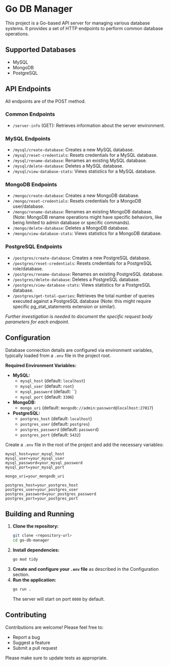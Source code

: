# Go DB Manager

This project is a Go-based API server for managing various database systems. It provides a set of HTTP endpoints to perform common database operations.

## Supported Databases

- MySQL
- MongoDB
- PostgreSQL

## API Endpoints

All endpoints are of the POST method.

### Common Endpoints

- `/server-info` (GET): Retrieves information about the server environment.

### MySQL Endpoints

- `/mysql/create-database`: Creates a new MySQL database.
- `/mysql/reset-credentials`: Resets credentials for a MySQL database.
- `/mysql/rename-database`: Renames an existing MySQL database.
- `/mysql/delete-database`: Deletes a MySQL database.
- `/mysql/view-database-stats`: Views statistics for a MySQL database.

### MongoDB Endpoints

- `/mongo/create-database`: Creates a new MongoDB database.
- `/mongo/reset-credentials`: Resets credentials for a MongoDB user/database.
- `/mongo/rename-database`: Renames an existing MongoDB database. (Note: MongoDB rename operations might have specific behaviors, like being limited to admin database or specific commands).
- `/mongo/delete-database`: Deletes a MongoDB database.
- `/mongo/view-database-stats`: Views statistics for a MongoDB database.

### PostgreSQL Endpoints

- `/postgres/create-database`: Creates a new PostgreSQL database.
- `/postgres/reset-credentials`: Resets credentials for a PostgreSQL role/database.
- `/postgres/rename-database`: Renames an existing PostgreSQL database.
- `/postgres/delete-database`: Deletes a PostgreSQL database.
- `/postgres/view-database-stats`: Views statistics for a PostgreSQL database.
- `/postgres/get-total-queries`: Retrieves the total number of queries executed against a PostgreSQL database (Note: this might require specific pg_stat_statements extension or similar).

_Further investigation is needed to document the specific request body parameters for each endpoint._

## Configuration

Database connection details are configured via environment variables, typically loaded from a `.env` file in the project root.

**Required Environment Variables:**

- **MySQL:**
  - `mysql_host` (default: `localhost`)
  - `mysql_user` (default: `root`)
  - `mysql_password` (default: ``)
  - `mysql_port` (default: `3306`)
- **MongoDB:**
  - `mongo_uri` (default: `mongodb://admin:password@localhost:27017`)
- **PostgreSQL:**
  - `postgres_host` (default: `localhost`)
  - `postgres_user` (default: `postgres`)
  - `postgres_password` (default: `password`)
  - `postgres_port` (default: `5432`)

Create a `.env` file in the root of the project and add the necessary variables:

```env
mysql_host=your_mysql_host
mysql_user=your_mysql_user
mysql_password=your_mysql_password
mysql_port=your_mysql_port

mongo_uri=your_mongodb_uri

postgres_host=your_postgres_host
postgres_user=your_postgres_user
postgres_password=your_postgres_password
postgres_port=your_postgres_port
```

## Building and Running

1.  **Clone the repository:**
    ```bash
    git clone <repository-url>
    cd go-db-manager
    ```
2.  **Install dependencies:**
    ```bash
    go mod tidy
    ```
3.  **Create and configure your `.env` file** as described in the Configuration section.
4.  **Run the application:**
    ```bash
    go run .
    ```
    The server will start on port `8080` by default.

## Contributing

Contributions are welcome! Please feel free to:

- Report a bug
- Suggest a feature
- Submit a pull request

Please make sure to update tests as appropriate.
